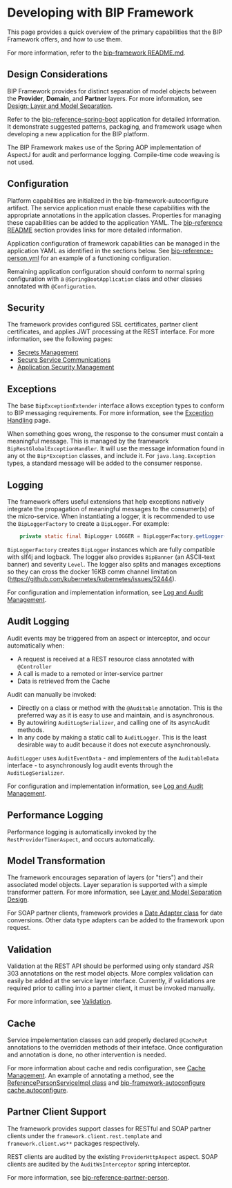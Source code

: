 # Developing with BIP Framework
This page provides a quick overview of the primary capabilities that the BIP Framework offers, and how to use them.

For more information, refer to the [bip-framework README.md](https://github.ec.va.gov/EPMO/bip-ocp-framework).

## Design Considerations
BIP Framework provides for distinct separation of model objects between the **Provider**, **Domain**, and **Partner** layers. For more information, see [Design: Layer and Model Separation](https://github.ec.va.gov/EPMO/bip-ocp-ref-spring-boot/tree/master/docs/design-layer-separation.md).

Refer to the [bip-reference-spring-boot](https://github.ec.va.gov/EPMO/bip-ocp-ref-spring-boot) application for detailed information. It demonstrate suggested patterns, packaging, and framework usage when developing a new application for the BIP platform.

The BIP Framework makes use of the Spring AOP implementation of AspectJ for audit and performance logging. Compile-time code weaving is not used.

## Configuration
Platform capabilities are initialized in the bip-framework-autoconfigure artifact. The service application must enable these capabilities with the appropriate annotations in the application classes. Properties for managing these capabilities can be added to the application YAML. The [bip-reference README](https://github.ec.va.gov/EPMO/bip-ocp-ref-spring-boot/tree/master#application-core-concepts-and-patterns) section provides links for more detailed information.

Application configuration of framework capabilities can be managed in the application YAML as identified in the sections below. See [bip-reference-person.yml](https://github.ec.va.gov/EPMO/bip-ocp-ref-spring-boot/blob/mastaer/bip-reference-person/src/main/resources/bip-reference-person.yml) for an example of a functioning configuration.

Remaining application configuration should conform to normal spring configuration with a `@SpringBootApplication` class and other classes annotated with `@Configuration`.

## Security
The framework provides configured SSL certificates, partner client certificates, and applies JWT processing at the REST interface. For more information, see the following pages:
* [Secrets Management](secrets.md)
* [Secure Service Communications](secure-communication.md)
* [Application Security Management](application-security-management.md)

## Exceptions
The base `BipExceptionExtender` interface allows exception types to conform to BIP messaging requirements. For more information, see the [Exception Handling](exception-handling.md) page.

When something goes wrong, the response to the consumer must contain a meaningful message. This is managed by the framework `BipRestGlobalExceptionHandler`. It will use the message information found in any ot the `Bip*Exception` classes, and include it. For `java.lang.Exception` types, a standard message will be added to the consumer response.

## Logging
The framework offers useful extensions that help exceptions natively integrate the propagation of meaningful messages to the consumer(s) of the micro-service. When instantiating a logger, it is recommended to use the `BipLoggerFactory` to create a `BipLogger`. For example:
```java
	private static final BipLogger LOGGER = BipLoggerFactory.getLogger(MyBipClass.class);
```

`BipLoggerFactory` creates `BipLogger` instances which are fully compatible with slf4j and logback. The logger also provides `BipBanner` (an ASCII-text banner) and severity `Level`. The logger also splits and manages exceptions so they can cross the docker 16KB comm channel limitation (https://github.com/kubernetes/kubernetes/issues/52444).

For configuration and implementation information, see [Log and Audit Management](log-audit-management.md).

## Audit Logging
Audit events may be triggered from an aspect or interceptor, and occur automatically when:
* A request is received at a REST resource class annotated with `@Controller`
* A call is made to a remoted or inter-service partner
* Data is retrieved from the Cache

Audit can manually be invoked:
* Directly on a class or method with the `@Auditable` annotation. This is the preferred way as it is easy to use and maintain, and is asynchronous.
* By autowiring `AuditLogSerializer`, and calling one of its asyncAudit methods.
* In any code by making a static call to `AuditLogger`. This is the least desirable way to audit because it does not execute asynchronously.

`AuditLogger` uses `AuditEventData` - and implementers of the `AuditableData` interface - to asynchronously log audit events through the `AuditLogSerializer`.

For configuration and implementation information, see [Log and Audit Management](log-audit-management.md).

## Performance Logging
Performance logging is automatically invoked by the `RestProviderTimerAspect`, and occurs automatically.

## Model Transformation
The framework encourages separation of layers (or "tiers") and their associated model objects. Layer separation is supported with a simple transformer pattern. For more information, see [Layer and Model Separation Design](design-layer-separation.md).

For SOAP partner clients, framework provides a [Date Adapter class](https://github.ec.va.gov/EPMO/bip-ocp-framework/blob/master/bip-framework-libraries/src/main/java/gov/va/bip/framework/transfer/jaxb/adapters/DateAdapter.java) for date conversions. Other data type adapters can be added to the framework upon request. 

## Validation
Validation at the REST API should be performed using only standard JSR 303 annotations on the rest model objects. More complex validation can easily be added at the service layer interface. Currently, if validations are required prior to calling into a partner client, it must be invoked manually.

For more information, see [Validation](validation.md).

## Cache
Service impelementation classes can add properly declared `@CachePut` annotations to the overridden methods of their inteface. Once configuration and annotation is done, no other intervention is needed.

For more information about cache and redis configuration, see [Cache Management](cache-management.md). An example of annotating a method, see the [ReferencePersonServiceImpl class](https://github.ec.va.gov/EPMO/bip-ocp-ref-spring-boot/blob/master/bip-reference-person/src/main/java/gov/va/bip/reference/person/impl/ReferencePersonServiceImpl.java) and [bip-framework-autoconfigure cache.autoconfigure](https://github.ec.va.gov/EPMO/bip-ocp-framework/tree/master/bip-framework-autoconfigure#govvabipframeworkcacheautoconfigure).

## Partner Client Support
The framework provides support classes for RESTful and SOAP partner clients under the `framework.client.rest.template` and `framework.client.ws**` packages respectively.

REST clients are audited by the existing `ProviderHttpAspect` aspect. SOAP clients are audited by the `AuditWsInterceptor` spring interceptor.

For more information, see [bip-reference-partner-person](https://github.ec.va.gov/EPMO/bip-ocp-ref-spring-boot/tree/master/bip-reference-partner-person).

